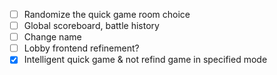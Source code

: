- [ ] Randomize the quick game room choice
- [ ] Global scoreboard, battle history
- [ ] Change name
- [ ] Lobby frontend refinement?
- [x] Intelligent quick game & not refind game in specified mode 
